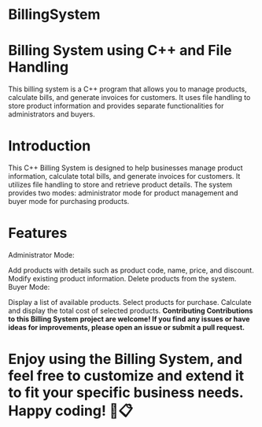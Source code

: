 # BillingSystem
# Billing System using C++ and File Handling
This billing system is a C++ program that allows you to manage products, calculate bills, and generate invoices for customers. It uses file handling to store product information and provides separate functionalities for administrators and buyers.
# Introduction
This C++ Billing System is designed to help businesses manage product information, calculate total bills, and generate invoices for customers. It utilizes file handling to store and retrieve product details. The system provides two modes: administrator mode for product management and buyer mode for purchasing products.

# Features
Administrator Mode:

Add products with details such as product code, name, price, and discount.
Modify existing product information.
Delete products from the system.
Buyer Mode:

Display a list of available products.
Select products for purchase.
Calculate and display the total cost of selected products.
**Contributing
Contributions to this Billing System project are welcome! If you find any issues or have ideas for improvements, please open an issue or submit a pull request.**

# Enjoy using the Billing System, and feel free to customize and extend it to fit your specific business needs. Happy coding! 💼📋
